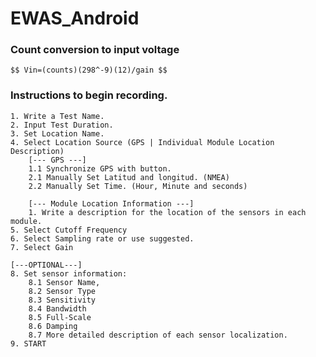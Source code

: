 # EWAS_Android

### Count conversion to input voltage
    $$ Vin=(counts)(298^-9)(12)/gain $$
	
### Instructions to begin recording.
    1. Write a Test Name.
    2. Input Test Duration.
    3. Set Location Name.
    4. Select Location Source (GPS | Individual Module Location Description)
        [--- GPS ---]
        1.1 Synchronize GPS with button.
        2.1 Manually Set Latitud and longitud. (NMEA)
        2.2 Manually Set Time. (Hour, Minute and seconds)
        
        [--- Module Location Information ---]
        1. Write a description for the location of the sensors in each module.
    5. Select Cutoff Frequency
    6. Select Sampling rate or use suggested.
    7. Select Gain
    
    [---OPTIONAL---]
    8. Set sensor information:
        8.1 Sensor Name,
        8.2 Sensor Type
        8.3 Sensitivity
        8.4 Bandwidth
        8.5 Full-Scale
        8.6 Damping
        8.7 More detailed description of each sensor localization.
    9. START
